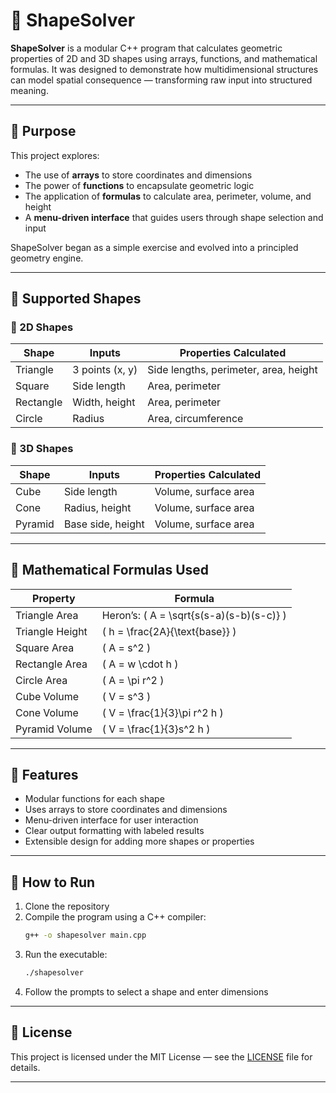# 📐 ShapeSolver

**ShapeSolver** is a modular C++ program that calculates geometric properties of 2D and 3D shapes using arrays, functions, and mathematical formulas. It was designed to demonstrate how multidimensional structures can model spatial consequence — transforming raw input into structured meaning.

---

## 🎯 Purpose

This project explores:
- The use of **arrays** to store coordinates and dimensions
- The power of **functions** to encapsulate geometric logic
- The application of **formulas** to calculate area, perimeter, volume, and height
- A **menu-driven interface** that guides users through shape selection and input

ShapeSolver began as a simple exercise and evolved into a principled geometry engine.

---

## 🧱 Supported Shapes

### 🔹 2D Shapes
| Shape     | Inputs               | Properties Calculated |
|-----------|----------------------|------------------------|
| Triangle  | 3 points (x, y)       | Side lengths, perimeter, area, height |
| Square    | Side length           | Area, perimeter        |
| Rectangle | Width, height         | Area, perimeter        |
| Circle    | Radius                | Area, circumference    |

### 🔸 3D Shapes
| Shape     | Inputs               | Properties Calculated |
|-----------|----------------------|------------------------|
| Cube      | Side length           | Volume, surface area   |
| Cone      | Radius, height        | Volume, surface area   |
| Pyramid   | Base side, height     | Volume, surface area   |

---

## 🧮 Mathematical Formulas Used

| Property        | Formula |
|----------------|---------|
| Triangle Area   | Heron’s: \( A = \sqrt{s(s-a)(s-b)(s-c)} \) |
| Triangle Height | \( h = \frac{2A}{\text{base}} \) |
| Square Area     | \( A = s^2 \) |
| Rectangle Area  | \( A = w \cdot h \) |
| Circle Area     | \( A = \pi r^2 \) |
| Cube Volume     | \( V = s^3 \) |
| Cone Volume     | \( V = \frac{1}{3}\pi r^2 h \) |
| Pyramid Volume  | \( V = \frac{1}{3}s^2 h \) |

---

## 🧩 Features

- Modular functions for each shape
- Uses arrays to store coordinates and dimensions
- Menu-driven interface for user interaction
- Clear output formatting with labeled results
- Extensible design for adding more shapes or properties

---

## 🚀 How to Run

1. Clone the repository
2. Compile the program using a C++ compiler:
   ```bash
   g++ -o shapesolver main.cpp
   ```
3. Run the executable:
   ```bash
   ./shapesolver
   ```
4. Follow the prompts to select a shape and enter dimensions

---

## 🪪 License

This project is licensed under the MIT License — see the [LICENSE](./LICENSE) file for details.

---


